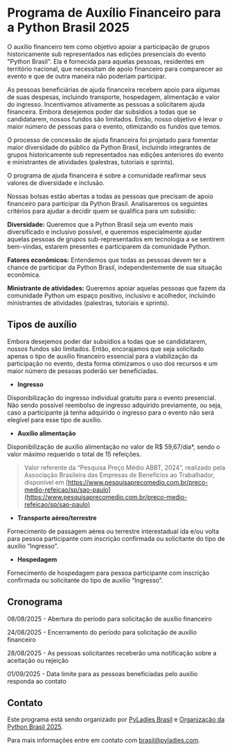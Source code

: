 # Programa de Auxílio Financeiro para a Python Brasil 2025

O auxílio financeiro tem como objetivo apoiar a participação de grupos historicamente sub representados nas edições presenciais do evento "Python Brasil". Ela é fornecida para aquelas pessoas, residentes em território nacional, que necessitam de apoio financeiro para comparecer ao evento e que de outra maneira não poderiam participar.


As pessoas beneficiárias de ajuda financeira recebem apoio para algumas de suas despesas, incluindo transporte, hospedagem, alimentação e valor do ingresso. Incentivamos ativamente as pessoas a solicitarem ajuda financeira. Embora desejemos poder dar subsídios a todas que se candidatarem, nossos fundos são limitados. Então, nosso objetivo é levar o maior número de pessoas para o evento, otimizando os fundos que temos.

O processo de concessão de ajuda financeira foi projetado para fomentar maior diversidade do público da Python Brasil, incluindo integrantes de grupos historicamente sub representados nas edições anteriores do evento e ministrantes de atividades (palestras, tutoriais e sprints).

O programa de ajuda financeira é sobre a comunidade reafirmar seus valores de diversidade e inclusão.

Nossas bolsas estão abertas a todas as pessoas que precisam de apoio financeiro para participar da Python Brasil. Analisaremos os seguintes critérios para ajudar a decidir quem se qualifica para um subsídio:

**Diversidade:** Queremos que a Python Brasil seja um evento mais diversificado e inclusivo possível, e queremos especialmente ajudar aquelas pessoas de grupos sub-representados em tecnologia a se sentirem bem-vindas, estarem presentes e participarem da comunidade Python.

**Fatores econômicos:** Entendemos que todas as pessoas devem ter a chance de participar da Python Brasil, independentemente de sua situação econômica.

**Ministrante de atividades:** Queremos apoiar aquelas pessoas que fazem da comunidade Python um espaço positivo, inclusivo e acolhedor, incluindo ministrantes de atividades (palestras, tutoriais e sprints).

## Tipos de auxílio

Embora desejemos poder dar subsídios a todas que se candidatarem, nossos fundos são limitados. Então, encorajamos que seja solicitado apenas o tipo de auxílio financeiro essencial para a viabilização da participação no evento, desta forma otimizamos o uso dos recursos e um maior número de pessoas poderão ser beneficiadas.

* **Ingresso** 

Disponibilização do ingresso individual gratuito para o evento presencial. Não sendo possível reembolso de ingresso adquirido previamente, ou seja, caso a participante já tenha adquirido o ingresso para o evento não será elegível para esse tipo de auxílio.

* **Auxílio alimentação**

Disponibilização de auxílio alimentação no valor de R$ 59,67/dia*, sendo o valor máximo requerido o total de 15 refeições.

> Valor referente da “Pesquisa Preço Médio ABBT, 2024”, realizado pela Associação Brasileira das Empresas de Benefícios ao Trabalhador, disponível em [https://www.pesquisaprecomedio.com.br/preco-medio-refeicao/sp/sao-paulo](https://www.pesquisaprecomedio.com.br/preco-medio-refeicao/sp/sao-paulo)

* **Transporte aéreo/terrestre**

Fornecimento de passagem aérea ou terrestre interestadual ida e/ou volta para pessoa participante com inscrição confirmada ou solicitante do tipo de auxílio “Ingresso”.

* **Hospedagem**

Fornecimento de hospedagem para pessoa participante com inscrição confirmada ou solicitante do tipo de auxílio “Ingresso”.

## Cronograma

08/08/2025 - Abertura do período para solicitação de auxílio financeiro

24/08/2025 - Encerramento do período para solicitação de auxílio financeiro

28/08/2025 - As pessoas solicitantes receberão uma notificação sobre a aceitação ou rejeição

01/09/2025 - Data limite para as pessoas beneficiadas pelo auxílio responda ao contato


## Contato

Este programa está sendo organizado por [PyLadies Brasil](https://github.com/pyladies-brazil/) e [Organização da Python Brasil 2025](https://github.com/pythonbrasil/).

Para mais informações entre em contato com brasil@pyladies.com.
